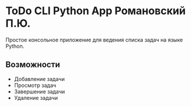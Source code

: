 # ToDo CLI Python  App Романовский П.Ю.

Простое консольное приложение для ведения списка задач на языке Python.

## Возможности
- Добавление задачи
- Просмотр задач
- Завершение задачи
- Удаление задачи
